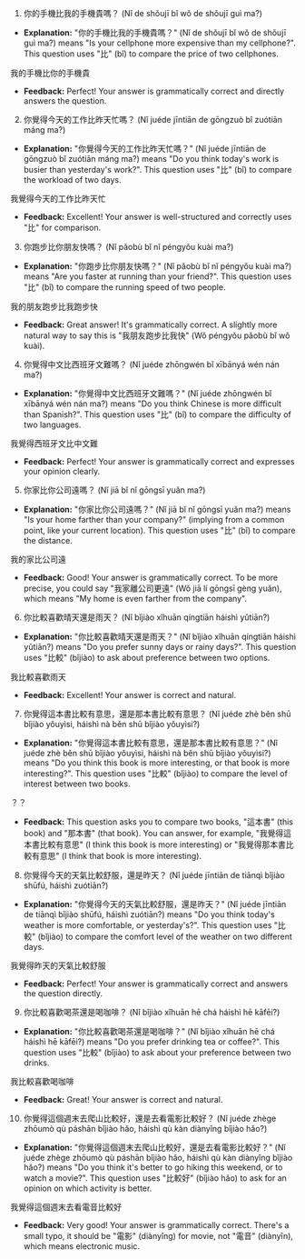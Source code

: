 1. 你的手機比我的手機貴嗎？ (Nǐ de shǒujī bǐ wǒ de shǒujī guì ma?)

*   **Explanation:** "你的手機比我的手機貴嗎？" (Nǐ de shǒujī bǐ wǒ de shǒujī guì ma?) means "Is your cellphone more expensive than my cellphone?". This question uses "比" (bǐ) to compare the price of two cellphones.

我的手機比你的手機貴

*   **Feedback:** Perfect! Your answer is grammatically correct and directly answers the question.

2. 你覺得今天的工作比昨天忙嗎？ (Nǐ juéde jīntiān de gōngzuò bǐ zuótiān máng ma?)

*   **Explanation:** "你覺得今天的工作比昨天忙嗎？" (Nǐ juéde jīntiān de gōngzuò bǐ zuótiān máng ma?) means "Do you think today's work is busier than yesterday's work?". This question uses "比" (bǐ) to compare the workload of two days.

我覺得今天的工作比昨天忙

*   **Feedback:** Excellent! Your answer is well-structured and correctly uses "比" for comparison.

3. 你跑步比你朋友快嗎？ (Nǐ pǎobù bǐ nǐ péngyǒu kuài ma?)

*   **Explanation:** "你跑步比你朋友快嗎？" (Nǐ pǎobù bǐ nǐ péngyǒu kuài ma?) means "Are you faster at running than your friend?". This question uses "比" (bǐ) to compare the running speed of two people.

我的朋友跑步比我跑步快

*   **Feedback:** Great answer! It's grammatically correct. A slightly more natural way to say this is "我朋友跑步比我快" (Wǒ péngyǒu pǎobù bǐ wǒ kuài).

4. 你覺得中文比西班牙文難嗎？ (Nǐ juéde zhōngwén bǐ xībānyá wén nán ma?)

*   **Explanation:** "你覺得中文比西班牙文難嗎？" (Nǐ juéde zhōngwén bǐ xībānyá wén nán ma?) means "Do you think Chinese is more difficult than Spanish?". This question uses "比" (bǐ) to compare the difficulty of two languages.

我覺得西班牙文比中文難

*   **Feedback:** Perfect! Your answer is grammatically correct and expresses your opinion clearly.

5. 你家比你公司遠嗎？ (Nǐ jiā bǐ nǐ gōngsī yuǎn ma?)

*   **Explanation:** "你家比你公司遠嗎？" (Nǐ jiā bǐ nǐ gōngsī yuǎn ma?) means "Is your home farther than your company?" (implying from a common point, like your current location). This question uses "比" (bǐ) to compare the distance.

我的家比公司遠

*   **Feedback:** Good! Your answer is grammatically correct. To be more precise, you could say "我家離公司更遠" (Wǒ jiā lí gōngsī gèng yuǎn), which means "My home is even farther from the company".

6. 你比較喜歡晴天還是雨天？ (Nǐ bǐjiào xǐhuān qíngtiān háishì yǔtiān?)

*   **Explanation:** "你比較喜歡晴天還是雨天？" (Nǐ bǐjiào xǐhuān qíngtiān háishì yǔtiān?) means "Do you prefer sunny days or rainy days?". This question uses "比較" (bǐjiào) to ask about preference between two options.

我比較喜歡雨天

*   **Feedback:** Excellent! Your answer is correct and natural.

7. 你覺得這本書比較有意思，還是那本書比較有意思？ (Nǐ juéde zhè běn shū bǐjiào yǒuyìsi, háishì nà běn shū bǐjiào yǒuyìsi?)

*   **Explanation:** "你覺得這本書比較有意思，還是那本書比較有意思？" (Nǐ juéde zhè běn shū bǐjiào yǒuyìsi, háishì nà běn shū bǐjiào yǒuyìsi?) means "Do you think this book is more interesting, or that book is more interesting?". This question uses "比較" (bǐjiào) to compare the level of interest between two books.

？？

*   **Feedback:** This question asks you to compare two books, "這本書" (this book) and "那本書" (that book). You can answer, for example, "我覺得這本書比較有意思" (I think this book is more interesting) or "我覺得那本書比較有意思" (I think that book is more interesting).

8. 你覺得今天的天氣比較舒服，還是昨天？ (Nǐ juéde jīntiān de tiānqì bǐjiào shūfú, háishì zuótiān?)

*   **Explanation:** "你覺得今天的天氣比較舒服，還是昨天？" (Nǐ juéde jīntiān de tiānqì bǐjiào shūfú, háishì zuótiān?) means "Do you think today's weather is more comfortable, or yesterday's?". This question uses "比較" (bǐjiào) to compare the comfort level of the weather on two different days.

我覺得昨天的天氣比較舒服

*   **Feedback:** Perfect! Your answer is grammatically correct and answers the question directly.

9. 你比較喜歡喝茶還是喝咖啡？ (Nǐ bǐjiào xǐhuān hē chá háishì hē kāfēi?)

*   **Explanation:** "你比較喜歡喝茶還是喝咖啡？" (Nǐ bǐjiào xǐhuān hē chá háishì hē kāfēi?) means "Do you prefer drinking tea or coffee?". This question uses "比較" (bǐjiào) to ask about your preference between two drinks.

我比較喜歡喝咖啡

*   **Feedback:** Great! Your answer is correct and natural.

10. 你覺得這個週末去爬山比較好，還是去看電影比較好？ (Nǐ juéde zhège zhōumò qù páshān bǐjiào hǎo, háishì qù kàn diànyǐng bǐjiào hǎo?)

*   **Explanation:** "你覺得這個週末去爬山比較好，還是去看電影比較好？" (Nǐ juéde zhège zhōumò qù páshān bǐjiào hǎo, háishì qù kàn diànyǐng bǐjiào hǎo?) means "Do you think it's better to go hiking this weekend, or to watch a movie?". This question uses "比較好" (bǐjiào hǎo) to ask for an opinion on which activity is better.

我覺得這個週末去看電音比較好

*   **Feedback:** Very good! Your answer is grammatically correct. There's a small typo, it should be "電影" (diànyǐng) for movie, not "電音" (diànyīn), which means electronic music.
